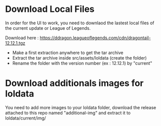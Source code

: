 # Download Local Files

In order for the UI to work, you need to downlaod the lastest local files of the current update or League of Legends.

Download here : https://ddragon.leagueoflegends.com/cdn/dragontail-12.12.1.tgz

* Make a first extraction anywhere to get the tar archive
* Extract the tar archive inside src/assets/loldata (create the folder)
* Rename the folder with the version number (ex : 12.12.1) by "current"

# Download additionals images for loldata

You need to add more images to your loldata folder, download the release attached to this repo named "additional-img" and extract it to loldata/current/img/

